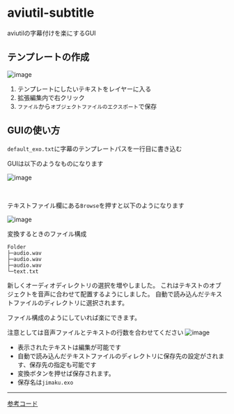 # aviutil-subtitle
aviutilの字幕付けを楽にするGUI

## テンプレートの作成

![image](https://github.com/massao000/aviutil-subtitle/assets/69783019/801c257b-bad8-4ebb-a3e0-8ce13e45647d)

1. テンプレートにしたいテキストをレイヤーに入る
1. 拡張編集内で右クリック
1. `ファイル`から`オブジェクトファイルのエクスポート`で保存

## GUIの使い方

`default_exo.txt`に字幕のテンプレートパスを一行目に書き込む

GUIは以下のようなものになります

![image](https://github.com/massao000/aviutil-subtitle/assets/69783019/f35a304c-9f34-45cf-9b23-3d63564fd8e5)

<br>

テキストファイル欄にある`Browse`を押すと以下のようになります

<!-- ![image](https://github.com/massao000/aviutil-subtitle/assets/69783019/0673a84e-bc43-4d26-9e3b-568de5f98ebb) -->

![image](https://github.com/massao000/aviutil-subtitle/assets/69783019/69ea0d73-54d3-4ac2-9891-66fe0edf0346)

変換するときのファイル構成
```
Folder
├─audio.wav
├─audio.wav
├─audio.wav
└─text.txt
```

新しくオーディオディレクトリの選択を増やしました。
これはテキストのオブジェクトを音声に合わせて配置するようにしました。
自動で読み込んだテキストファイルのディレクトリに選択されます。

ファイル構成のようにしていれば楽にできます。

注意としては音声ファイルとテキストの行数を合わせてください
![image](https://github.com/massao000/aviutil-subtitle/assets/69783019/10451880-5c49-4361-8592-44b63a0554f4)

- 表示されたテキストは編集が可能です
- 自動で読み込んだテキストファイルのディレクトリに保存先の設定がされます、保存先の指定も可能です
- 変換ボタンを押せば保存されます。
- 保存名は`jimaku.exo`

---

[参考コード](https://gist.github.com/pandanote-info/41ddc167763279f4c9044e01edb2bd15#file-txt2exo-py)
